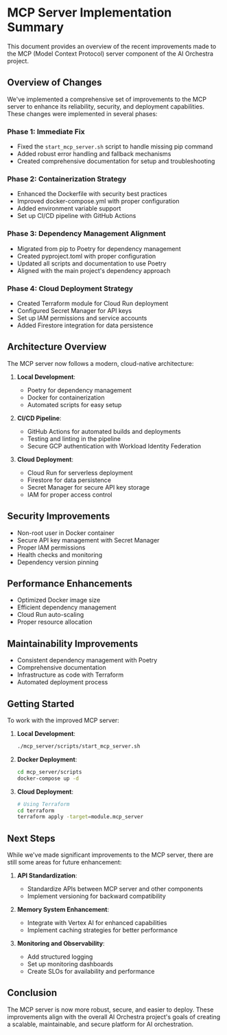 # MCP Server Implementation Summary

This document provides an overview of the recent improvements made to the MCP (Model Context Protocol) server component of the AI Orchestra project.

## Overview of Changes

We've implemented a comprehensive set of improvements to the MCP server to enhance its reliability, security, and deployment capabilities. These changes were implemented in several phases:

### Phase 1: Immediate Fix

- Fixed the `start_mcp_server.sh` script to handle missing pip command
- Added robust error handling and fallback mechanisms
- Created comprehensive documentation for setup and troubleshooting

### Phase 2: Containerization Strategy

- Enhanced the Dockerfile with security best practices
- Improved docker-compose.yml with proper configuration
- Added environment variable support
- Set up CI/CD pipeline with GitHub Actions

### Phase 3: Dependency Management Alignment

- Migrated from pip to Poetry for dependency management
- Created pyproject.toml with proper configuration
- Updated all scripts and documentation to use Poetry
- Aligned with the main project's dependency approach

### Phase 4: Cloud Deployment Strategy

- Created Terraform module for Cloud Run deployment
- Configured Secret Manager for API keys
- Set up IAM permissions and service accounts
- Added Firestore integration for data persistence

## Architecture Overview

The MCP server now follows a modern, cloud-native architecture:

1. **Local Development**:

   - Poetry for dependency management
   - Docker for containerization
   - Automated scripts for easy setup

2. **CI/CD Pipeline**:

   - GitHub Actions for automated builds and deployments
   - Testing and linting in the pipeline
   - Secure GCP authentication with Workload Identity Federation

3. **Cloud Deployment**:
   - Cloud Run for serverless deployment
   - Firestore for data persistence
   - Secret Manager for secure API key storage
   - IAM for proper access control

## Security Improvements

- Non-root user in Docker container
- Secure API key management with Secret Manager
- Proper IAM permissions
- Health checks and monitoring
- Dependency version pinning

## Performance Enhancements

- Optimized Docker image size
- Efficient dependency management
- Cloud Run auto-scaling
- Proper resource allocation

## Maintainability Improvements

- Consistent dependency management with Poetry
- Comprehensive documentation
- Infrastructure as code with Terraform
- Automated deployment process

## Getting Started

To work with the improved MCP server:

1. **Local Development**:

   ```bash
   ./mcp_server/scripts/start_mcp_server.sh
   ```

2. **Docker Deployment**:

   ```bash
   cd mcp_server/scripts
   docker-compose up -d
   ```

3. **Cloud Deployment**:
   ```bash
   # Using Terraform
   cd terraform
   terraform apply -target=module.mcp_server
   ```

## Next Steps

While we've made significant improvements to the MCP server, there are still some areas for future enhancement:

1. **API Standardization**:

   - Standardize APIs between MCP server and other components
   - Implement versioning for backward compatibility

2. **Memory System Enhancement**:

   - Integrate with Vertex AI for enhanced capabilities
   - Implement caching strategies for better performance

3. **Monitoring and Observability**:
   - Add structured logging
   - Set up monitoring dashboards
   - Create SLOs for availability and performance

## Conclusion

The MCP server is now more robust, secure, and easier to deploy. These improvements align with the overall AI Orchestra project's goals of creating a scalable, maintainable, and secure platform for AI orchestration.
